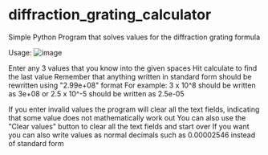 # diffraction_grating_calculator
Simple Python Program that solves values for the diffraction grating formula


Usage:
![image](https://user-images.githubusercontent.com/81257780/121316206-21e63600-c91a-11eb-8447-6259e829a307.png)

Enter any 3 values that you know into the given spaces
Hit calculate to find the last value
Remember that anything written in standard form should be rewritten using "2.99e+08" format
For example: 3 x 10^8 should be written as 3e+08
or 2.5 x 10^-5 should be written as 2.5e-05

If you enter invalid values the program will clear all the text fields, indicating that some value does not mathematically work out
You can also use the "Clear values" button to clear all the text fields and start over
If you want you can also write values as normal decimals such as 0.00002546 instead of standard form
